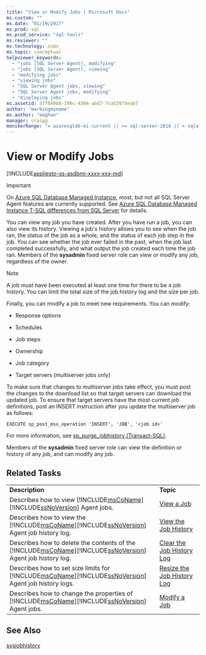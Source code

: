 ```yaml
---
title: "View or Modify Jobs | Microsoft Docs"
ms.custom: ""
ms.date: "01/19/2017"
ms.prod: sql
ms.prod_service: "sql-tools"
ms.reviewer: ""
ms.technology: ssms
ms.topic: conceptual
helpviewer_keywords: 
  - "jobs [SQL Server Agent], modifying"
  - "jobs [SQL Server Agent], viewing"
  - "modifying jobs"
  - "viewing jobs"
  - "SQL Server Agent jobs, viewing"
  - "SQL Server Agent jobs, modifying"
  - "displaying jobs"
ms.assetid: 57f649b8-190c-4304-abd7-7ca5297deab7
author: "markingmyname"
ms.author: "maghan"
manager: craigg
monikerRange: "= azuresqldb-mi-current || >= sql-server-2016 || = sqlallproducts-allversions"
---
```

# View or Modify Jobs
[!INCLUDE[appliesto-ss-asdbmi-xxxx-xxx-md](../../includes/appliesto-ss-asdbmi-xxxx-xxx-md.md)]

> [!IMPORTANT]  
> On [Azure SQL Database Managed Instance](https://docs.microsoft.com/azure/sql-database/sql-database-managed-instance), most, but not all SQL Server Agent features are currently supported. See [Azure SQL Database Managed Instance T-SQL differences from SQL Server](https://docs.microsoft.com/azure/sql-database/sql-database-managed-instance-transact-sql-information#sql-server-agent) for details.

You can view any job you have created. After you have run a job, you can also view its history. Viewing a job's history allows you to see when the job ran, the status of the job as a whole, and the status of each job step in the job. You can see whether the job ever failed in the past, when the job last completed successfully, and what output the job created each time the job ran. Members of the **sysadmin** fixed server role can view or modify any job, regardless of the owner.  
  
> [!NOTE]  
> A job must have been executed at least one time for there to be a job history. You can limit the total size of the job history log and the size per job.  
  
Finally, you can modify a job to meet new requirements. You can modify:  
  
-   Response options  
  
-   Schedules  
  
-   Job steps  
  
-   Ownership  
  
-   Job category  
  
-   Target servers (multiserver jobs only)  
  
To make sure that changes to multiserver jobs take effect, you must post the changes to the download list so that target servers can download the updated job. To ensure that target servers have the most current job definitions, post an INSERT instruction after you update the multiserver job as follows:  
  
```  
EXECUTE sp_post_msx_operation 'INSERT', 'JOB', '<job id>'  
```  
  
For more information, see [sp_purge_jobhistory (Transact-SQL)](https://msdn.microsoft.com/237f9bad-636d-4262-9bfb-66c034a43e88).  
  
Members of the **sysadmin** fixed server role can view the definition or history of any job, and can modify any job.  
  
## Related Tasks  
  
|||  
|-|-|  
|**Description**|**Topic**|  
|Describes how to view [!INCLUDE[msCoName](../../includes/msconame_md.md)][!INCLUDE[ssNoVersion](../../includes/ssnoversion-md.md)] Agent jobs.|[View a Job](../../ssms/agent/view-a-job.md)|  
|Describes how to view the [!INCLUDE[msCoName](../../includes/msconame_md.md)][!INCLUDE[ssNoVersion](../../includes/ssnoversion-md.md)] Agent job history log.|[View the Job History](../../ssms/agent/view-the-job-history.md)|  
|Describes how to delete the contents of the [!INCLUDE[msCoName](../../includes/msconame_md.md)][!INCLUDE[ssNoVersion](../../includes/ssnoversion-md.md)] Agent job history log.|[Clear the Job History Log](../../ssms/agent/clear-the-job-history-log.md)|  
|Describes how to set size limits for [!INCLUDE[msCoName](../../includes/msconame_md.md)][!INCLUDE[ssNoVersion](../../includes/ssnoversion-md.md)] Agent job history logs.|[Resize the Job History Log](../../ssms/agent/resize-the-job-history-log.md)|  
|Describes how to change the properties of [!INCLUDE[msCoName](../../includes/msconame_md.md)][!INCLUDE[ssNoVersion](../../includes/ssnoversion-md.md)] Agent jobs.|[Modify a Job](../../ssms/agent/modify-a-job.md)|  
  
## See Also  
[sysjobhistory](../../relational-databases/system-tables/dbo-sysjobhistory-transact-sql.md)  
  
